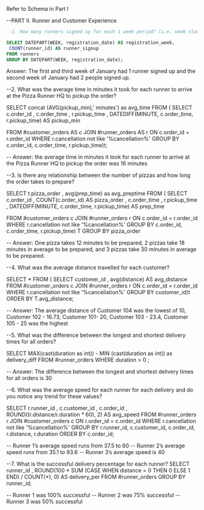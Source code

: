 Refer to Schema in Part I

--PART II. Runner and Customer Experience

```sql
--1. How many runners signed up for each 1 week period? (i.e. week starts 2021-01-01)

SELECT DATEPART(WEEK, registration_date) AS registration_week,
 COUNT(runner_id) AS runner_signup
FROM runners
GROUP BY DATEPART(WEEK, registration_date);
```

Answer: The first and third week of January had 1 runner signed up and the second week of January had 2 people signed up.


--2. What was the average time in minutes it took for each runner to arrive at the Pizza Runner HQ to pickup the order?

SELECT concat (AVG(pickup_min),' minutes') as avg_time FROM (
 SELECT c.order_id
, c.order_time
, r.pickup_time
, DATEDIFF(MINUTE, c.order_time, r.pickup_time) AS pickup_min

FROM #customer_orders AS c
JOIN #runner_orders AS r ON c.order_id = r.order_id
WHERE r.cancellation not like '%cancellation%'
GROUP BY c.order_id, c.order_time, r.pickup_time)t;

-- Answer:  the average time in minutes it took for each runner to arrive at the Pizza Runner HQ to pickup the order was 16 minutes

--3. Is there any relationship between the number of pizzas and how long the order takes to prepare?

SELECT t.pizza_order
, avg(prep_time) as avg_preptime FROM (
SELECT 
c.order_id
, COUNT(c.order_id) AS pizza_order
, c.order_time
, r.pickup_time
, DATEDIFF(MINUTE, c.order_time, r.pickup_time) AS prep_time

FROM #customer_orders  c 
JOIN #runner_orders r ON c.order_id = r.order_id
WHERE r.cancellation not like '%cancellation%'
GROUP BY c.order_id, c.order_time, r.pickup_time) T
GROUP BY pizza_order

-- Answer: One pizza takes 12 minutes to be prepared, 2 pizzas take 18 minutes in average to be prepared, and 3 pizzas take 30 minutes in average to be prepared.

--4. What was the average distance travelled for each customer?

SELECT * FROM (
SELECT 
customer_id
, avg(distance) AS avg_distance
FROM #customer_orders c
JOIN #runner_orders r ON c.order_id = r.order_id
WHERE r.cancellation not like '%cancellation%'
GROUP BY customer_id)t
ORDER BY T.avg_distance; 

-- Answer: The average distance of Customer 104 was the lowest of 10, Customer 102 - 16.73, Customer 101- 20, Customer 103 - 23.4, Customer 105 - 25 was the highest 

--5. What was the difference between the longest and shortest delivery times for all orders?

SELECT 
MAX(cast(duration as int)) - MIN (cast(duration as int)) as delivery_diff
FROM #runner_orders
WHERE duration > 0 ; 

-- Answer:  The difference between the longest and shortest delivery times for all orders is 30 

--6. What was the average speed for each runner for each delivery and do you notice any trend for these values?

SELECT r.runner_id
, c.customer_id
, c.order_id
, ROUND((r.distance/r.duration * 60), 2) AS avg_speed
FROM #runner_orders r
JOIN #customer_orders  c ON r.order_id = c.order_id
WHERE  r.cancellation not like '%cancellation%'
GROUP BY r.runner_id, c.customer_id, c.order_id, r.distance, r.duration
ORDER BY c.order_id;

-- Runner 1’s average speed runs from 37.5 to 60
-- Runner 2’s average speed runs from 35.1 to 93.6
-- Runner 3’s average speed is 40


--7. What is the successful delivery percentage for each runner?
SELECT runner_id
, ROUND(100 * SUM
  (CASE WHEN distance = 0 THEN 0
  ELSE 1
  END) / COUNT(*), 0) AS delivery_per
FROM #runner_orders
GROUP BY runner_id;

-- Runner 1 was 100% successful
-- Runner 2 was 75% successful
-- Runner 3 was 50% successful
